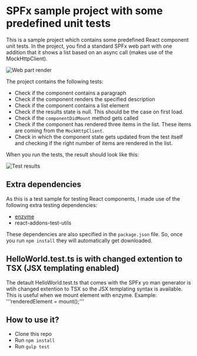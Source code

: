 # SPFx sample project with some predefined unit tests

This is a sample project which contains some predefined React component unit tests. In the project, you find a standard SPFx web part with one addition that it shows a list based on an async call (makes use of the MockHttpClient).

![Web part render](/assets/wp-render.png)

The project contains the following tests:
- Check if the component contains a paragraph
- Check if the component renders the specified description
- Check if the component contains a list element
- Check if the results state is null. This should be the case on first load.
- Check if the `componentDidMount` method gets called
- Check if the component has rendered three items in the list. These items are coming from the `MockHttpClient`.
- Check in which the component state gets updated from the test itself and checking if the right number of items are rendered in the list. 

When you run the tests, the result should look like this:

![Test results](/assets/test-results.png)

## Extra dependencies
As this is a test sample for testing React components, I made use of the following extra testing dependencies:
- [enzyme]( http://airbnb.io/enzyme)
- react-addons-test-utils

These dependencies are also specified in the `package.json` file. So, once you run `npm install` they will automatically get downloaded.

## HelloWorld.test.ts is with changed extention to TSX (JSX templating enabled)
The detault HelloWorld.test.ts that comes with the SPFx yo man generator is wtih changed extention to TSX so the JSX templating syntax is available. This is useful when we mount element with enzyme. Example: '''renderedElement = mount(<HelloWorld description={descTxt} />);'''

## How to use it?

- Clone this repo
- Run `npm install`
- Run `gulp test`
